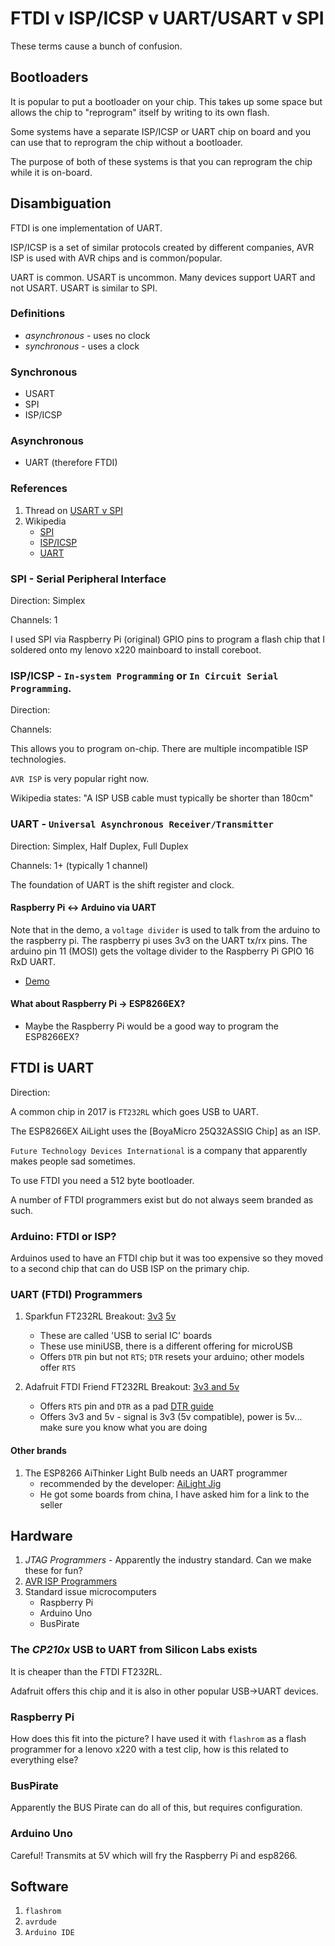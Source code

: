 # FTDI v ISP/ICSP v UART/USART v SPI

These terms cause a bunch of confusion.


## Bootloaders

It is popular to put a bootloader on your chip. This takes up some space but allows the chip to "reprogram" itself by writing to its own flash.

Some systems have a separate ISP/ICSP or UART chip on board and you can use that to reprogram the chip without a bootloader.

The purpose of both of these systems is that you can reprogram the chip while it is on-board.


## Disambiguation

FTDI is one implementation of UART. 

ISP/ICSP is a set of similar protocols created by different companies, AVR ISP is used with AVR chips and is common/popular.

UART is common. USART is uncommon. Many devices support UART and not USART. USART is similar to SPI.


### Definitions

- *asynchronous* - uses no clock
- *synchronous* - uses a clock


### Synchronous

- USART 
- SPI
- ISP/ICSP


### Asynchronous

- UART (therefore FTDI)


### References

1. Thread on [USART v SPI](https://electronics.stackexchange.com/questions/55960/difference-between-miso-mosi-and-txd-rxd)
1. Wikipedia
    - [SPI](https://en.wikipedia.org/wiki/Serial_Peripheral_Interface_Bus)
    - [ISP/ICSP](https://en.wikipedia.org/wiki/In-system_programming)
    - [UART](https://en.wikipedia.org/wiki/Universal_asynchronous_receiver/transmitter)


### SPI - Serial Peripheral Interface

Direction: Simplex

Channels: 1

I used SPI via Raspberry Pi (original) GPIO pins to program a flash chip that I soldered onto my lenovo x220 mainboard to install coreboot.


### ISP/ICSP - `In-system Programming` or `In Circuit Serial Programming`.

Direction: 

Channels: 

This allows you to program on-chip. There are multiple incompatible ISP technologies.

`AVR ISP` is very popular right now.

Wikipedia states: "A ISP USB cable must typically be shorter than 180cm"


### UART - `Universal Asynchronous Receiver/Transmitter`

Direction: Simplex, Half Duplex, Full Duplex

Channels: 1+ (typically 1 channel)

The foundation of UART is the shift register and clock.


#### Raspberry Pi <-> Arduino via UART

Note that in the demo, a `voltage divider` is used to talk from the arduino to the raspberry pi. The raspberry pi uses 3v3 on the UART tx/rx pins.  The arduino pin 11 (MOSI) gets the voltage divider to the Raspberry Pi GPIO 16 RxD UART.

- [Demo](http://radiostud.io/understanding-raspberrypi-uart-communication/)


#### What about Raspberry Pi -> ESP8266EX?

- Maybe the Raspberry Pi would be a good way to program the ESP8266EX?


## FTDI is UART

Direction: 

A common chip in 2017 is `FT232RL` which goes USB to UART.

The ESP8266EX AiLight uses the [BoyaMicro 25Q32ASSIG Chip] as an ISP.

`Future Technology Devices International` is a company that apparently makes people sad sometimes.

To use FTDI you need a 512 byte bootloader.

A number of FTDI programmers exist but do not always seem branded as such.


### Arduino: FTDI or ISP?

Arduinos used to have an FTDI chip but it was too expensive so they moved to a second chip that can do USB ISP on the primary chip.


### UART (FTDI) Programmers

1. Sparkfun FT232RL Breakout: [3v3](https://www.sparkfun.com/products/9873) [5v](https://www.sparkfun.com/products/9716)
    - These are called 'USB to serial IC' boards
    - These use miniUSB, there is a different offering for microUSB
    - Offers `DTR` pin but not `RTS`; `DTR` resets your arduino; other models offer `RTS`

1. Adafruit FTDI Friend FT232RL Breakout: [3v3 and 5v](https://learn.adafruit.com/ftdi-friend)
    - Offers `RTS` pin and `DTR` as a pad [DTR guide](https://learn.adafruit.com/ftdi-friend/programming-blank-avrs)
    - Offers 3v3 and 5v - signal is 3v3 (5v compatible), power is 5v... make sure you know what you are doing


#### Other brands

1. The ESP8266 AiThinker Light Bulb needs an UART programmer
    - recommended by the developer: [AiLight Jig](https://www.sachatelgenhof.nl/blog/ailight-jig)
    - He got some boards from china, I have asked him for a link to the seller


## Hardware

1. *JTAG Programmers* - Apparently the industry standard. Can we make these for fun?
2. [AVR ISP Programmers](http://www.ladyada.net/learn/avr/programmers.html)
3. Standard issue microcomputers
    - Raspberry Pi
    - Arduino Uno
    - BusPirate

### The *CP210x* USB to UART from Silicon Labs exists

It is cheaper than the FTDI FT232RL.

Adafruit offers this chip and it is also in other popular USB->UART devices.


### Raspberry Pi

How does this fit into the picture? I have used it with `flashrom` as a flash programmer for a lenovo x220 with a test clip, how is this related to everything else?


### BusPirate

Apparently the BUS Pirate can do all of this, but requires configuration.


### Arduino Uno

Careful! Transmits at 5V which will fry the Raspberry Pi and esp8266.


## Software

1. `flashrom`
2. `avrdude`
3. `Arduino IDE`


